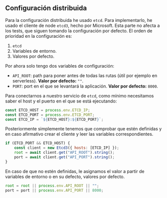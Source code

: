 ## Configuración distribuida

Para la configuración distribuida he usado `etcd`. Para implementarlo, he usado el cliente de node `etcd3`, hecho por Microsoft. Esta parte no afecta a los tests, que siguen tomando la configuración por defecto. El orden de prioridad en la configuración es:

1. `etcd`
2. Variables de entorno.
3. Valores por defecto.

Por ahora solo tengo dos variables de configuración:

- `API_ROOT`: path para poner antes de todas las rutas (útil por ejemplo en serverless). **Valor por defecto:** `""`.
- `PORT`: port en el que se levantará la aplicación. **Valor por defecto:** `8000`.

Para conectarnos a nuestro servicio de `etcd`, como mínimo necesitamos saber el host y el puerto en el que se está ejecutando:

~~~javascript
const ETCD_HOST = process.env.ETCD_IP;
const ETCD_PORT = process.env.ETCD_PORT;
const ETCD_IP = `${ETCD_HOST}:${ETCD_PORT}`;
~~~

Posteriormente simplemente tenemos que comprobar que estén definidas y en caso afirmativo crear el cliente y leer las variables correspondientes.

~~~javascript
if (ETCD_PORT && ETCD_HOST) {
    const client = new Etcd3({ hosts: [ETCD_IP] });
    root = await client.get("API_ROOT").string();
    port = await client.get("API_PORT").string();
}
~~~

En caso de que no estén definidas, le asignamos el valor a partir de variables de entorno o en su defecto, valores por defecto.

~~~javascript
root = root || process.env.API_ROOT || "";
port = port || process.env.API_PORT || 8000;
~~~
